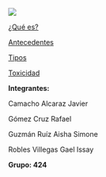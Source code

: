 ![](https://images.cooltext.com/5260994.png)

[¿Qué es?](https://github.com/PFLC/g424markdown-mesa-5-los-jakepaulers/blob/master/Que%20es.md)

[Antecedentes](https://github.com/PFLC/g424markdown-mesa-5-los-jakepaulers/blob/master/antecedentes.md)

[Tipos](https://github.com/PFLC/g424markdown-mesa-5-los-jakepaulers/blob/master/Tipos.md)

[Toxicidad](https://github.com/PFLC/g424markdown-mesa-5-los-jakepaulers/blob/master/toxicidad.md)

**Integrantes:**

Camacho Alcaraz Javier

Gómez Cruz Rafael

Guzmán Ruíz Aisha Simone

Robles Villegas Gael Issay

**Grupo: 424**
